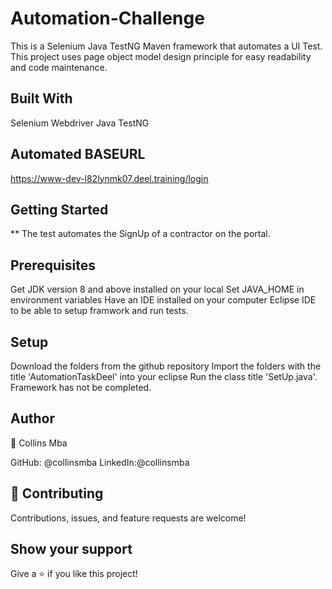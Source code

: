 # Automation-Challenge
This is a Selenium Java TestNG Maven framework that automates a UI Test. This project uses page object model design principle for easy readability and code maintenance.

## Built With
Selenium Webdriver
Java
TestNG
## Automated BASEURL
https://www-dev-l82lynmk07.deel.training/login
## Getting Started
** The test automates the SignUp of a contractor on the portal.
## Prerequisites
Get JDK version 8 and above installed on your local
Set JAVA_HOME in environment variables
Have an IDE installed on your computer Eclipse IDE to be able to setup framwork and run tests.
## Setup
Download the folders from the github repository
Import the folders with the title 'AutomationTaskDeel' into your eclipse
Run the class title 'SetUp.java'.
Framework has not be completed.

## Author
👤 Collins Mba

GitHub: @collinsmba
LinkedIn:@collinsmba
## 🤝 Contributing
Contributions, issues, and feature requests are welcome!

## Show your support
Give a ⭐️ if you like this project!
